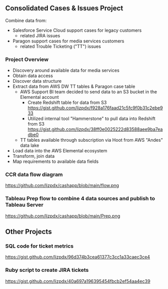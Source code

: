 
## Consolidated Cases & Issues Project ##

Combine data from:

* Salesforce Service Cloud support cases for legacy customers
  * related JIRA issues 
* Paragon support cases for media services customers
  * related Trouble Ticketing ("TT") issues

### Project Overview ###

* Discovery around available data for media services
* Obtain data access
* Discover data structure
* Extract data from AWS DW TT tables & Paragon case table 
  * AWS Support BI team decided to send data to an S3 bucket in the Elemental account
    * Create Redshift table for data from S3 https://gist.github.com/lizpdx/f928a176faad21c5fc9f0b31c2ebe933
    * Utilized internal tool "Hammerstone" to pull data into Redshift from S3 https://gist.github.com/lizpdx/38ff0e0025222d83588aee9ba7eadbe0
  * TT tables available through subscription via Hoot from AWS "Andes" data lake
* Load data into the AWS Elemental ecosystem
* Transform, join data
* Map requirements to available data fields


### CCR data flow diagram ###
https://github.com/lizpdx/cashapp/blob/main/flow.png


### Tableau Prep flow to combine 4 data sources and publish to Tableau Server ###
https://github.com/lizpdx/cashapp/blob/main/Prep.png



## Other Projects ## 

### SQL code for ticket metrics ###
https://gist.github.com/lizpdx/96d374b3cea61377c3cc1a33caec3ce4

### Ruby script to create JIRA tickets ###
https://gist.github.com/lizpdx/40a697a196395454fbcb2ef54aa4ec39
